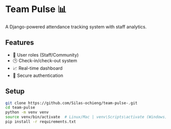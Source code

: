 # Team Pulse :bar_chart:

A Django-powered attendance tracking system with staff analytics.

## Features
- :busts_in_silhouette: User roles (Staff/Community)  
- :clock3: Check-in/check-out system  
- :chart_with_upwards_trend: Real-time dashboard  
- :key: Secure authentication  

## Setup
```bash
git clone https://github.com/Silas-ochieng/team-pulse-.git
cd team-pulse
python -m venv venv
source venv/bin/activate  # Linux/Mac | venv\Scripts\activate (Windows)
pip install -r requirements.txt
